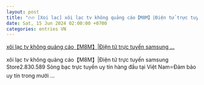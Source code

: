 ```yaml
---
layout: post
title: "🔥🔥 [Xoi lac] xôi lạc tv không quảng cáo【M8M】|Điện tử trực tuyến samsung ..."
date: Sat, 15 Jun 2024 02:00:00 +0700
categories: entries VN
---
```

[xôi lạc tv không quảng cáo【M8M】|Điện tử trực tuyến samsung ...](https://www.vtr.org.vn/muv/cp7I4)

xôi lạc tv không quảng cáo【M8M】|Điện tử trực tuyến samsung Store2.830.589  Sòng bạc trực tuyến uy tín hàng đầu tại Việt Nam⭐️Đảm bảo uy tín trong mười ...

